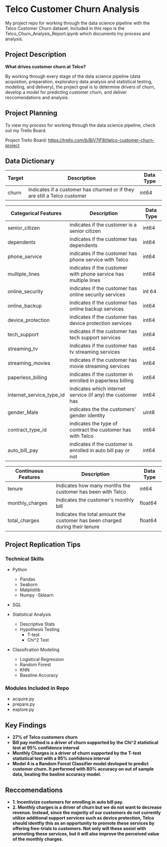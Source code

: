 # Telco Customer Churn Analysis
My project repo for working through the data science pipeline with the Telco Customer Churn dataset.
Included in this repo is the Telco_Churn_Analysis_Report.ipynb which documents my process and analysis. 


## Project Description
**What drives customer churn at Telco?**

By working through every stage of the data science pipeline (data acquistion, preparation, exploratory data analysis and statistical testing, modeling, and delivery), the project goal is to determine drivers of churn, develop a model for predicting customer churn, and deliver reccomendations and analysis.


## Project Planning
To view my process for working through the data science pipeline, check out my Trello Board.

Project Trello Board: https://trello.com/b/BjV7lF8l/telco-customer-churn-project


## Data Dictionary

| Target| Description | Data Type |
|---------|-------------|-----------|
| churn | Indicates if a customer has churned or if they are still a Telco customer | int64 |

| Categorical Features | Description | Data Type |
|---------|-------------|-----------|
|senior_citizen| indicates if the customer is a senior citizen | int64 |
dependents | indicates if the customer has dependents | int64
phone_service | indicates if the customer has phone service with Telco | int64 |
multiple_lines | indicates if the customer with phone service has multiple lines | int64 |
online_security | indicates if the customer has online security services| int 64 |
online_backup | indicates if the customer has online backup services | int64 |
device_protection | indicates if the customer has device protection services | int64 |
tech_support | indicates if the customer has tech support services | int64 |
streaming_tv | indicates if the customer has tv streaming services | int64 |
streaming_movies | indicates if the customer has movie streaming services | int64 |
paperless_billing | indicates if the customer in enrolled in paperless billing | int64 |
internet_service_type_id | indicates which internet service (if any) the customer has | int64
gender_Male | indicates the the customers' gender identity | uint8
contract_type_id | indicates the type of contract the customer has with Telco | int64|
auto_bill_pay | indicates if the customer is enrolled in auto bill pay or not | int64|

| Continuous Features | Description | Data Type |
|---------|-------------|-----------|
| tenure | Indicates how many months the customer has been with Telco | int64 |
| monthly_charges | Indicates the customer's monthly bill | float64 |
| total_charges | Indicates the total amount the customer has been charged during their tenure | float64



## Project Replication Tips

### Technical Skills
- Python
    - Pandas
    - Seaborn
    - Matplotlib
    - Numpy
    -Sklearn
    
- SQL

- Statistical Analysis
    - Descriptive Stats
    - Hypothesis Testing
        - T-test
        - Chi^2 Test
        
- Classifcation Modeling
    - Logistical Regression
    - Random Forest
    - KNN
    - Baseline Accuracy
    
### Modules Included in Repo
- acquire.py
- prepare.py
- explore.py



## Key Findings

- **27% of Telco customers churn**
- **Bill pay method is a driver of churn supported by the Chi^2 statistical test at 95% confidence interval**
- **Monthly Charges is a driver of churn supported by the T-test statistical test with a 95% confidence interval**
- **Model 4 is a Random Forest Classifier model devloped to predict customer churn. It performed with 80% accuracy on out of sample data, beating the basline accuracy model.**


## Reccomendations

- **1. Incentivize customers for enrolling in auto bill pay.**
- **2. Monthly charges is a driver of churn but we do not want to decrease revenue. Instead, since the majority of our customers do not currently utilize additional support services such as device protection, Telco should identfiy this as an opportunity to promote these services by offering free-trials to customers. Not only will these assist with promoting these services, but it will also improve the perceived value of the monthly charges.**